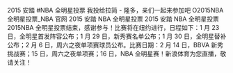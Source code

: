 2015 安踏 #NBA 全明星投票 我投给拉简 - 隆多，亲们一起来参加吧 O2015NBA 全明星投票_NBA 官网  ​​​​2015 安踏 NBA 全明星投票 2015 安踏 NBA 全明星投票 2015NBA 全明星投票结束，感谢参与！比赛将在纽约进行，日程如下：1 月 23 日，全明星首发阵容公布；1 月 29 日，新秀赛名单公布；1 月 30 日，全明星替补公布；2 月 6 日，周六之夜单项赛球员公布。比赛日期：2 月 14 日，BBVA 新秀挑战赛；15 日，周六之夜单项赛；16 日，NBA 全明星赛！新浪体育为您直播，敬请关注！